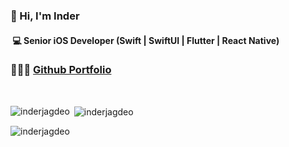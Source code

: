 ### 👋 Hi, I'm Inder
#### &nbsp;💻  Senior iOS Developer (Swift | SwiftUI | Flutter | React Native)

### 👨🏻‍💻 [Github Portfolio](https://github.com/InderJagdeo/iOS-Developer-Portfolio)

&nbsp;<p><img align="left" src="https://github-readme-stats.vercel.app/api/top-langs?username=inderjagdeo&show_icons=true&locale=en&layout=compact" alt="inderjagdeo" /></p>

<p>&nbsp;<img align="center" src="https://github-readme-stats.vercel.app/api?username=inderjagdeo&show_icons=true&locale=en" alt="inderjagdeo" /></p>

<p><img align="center" src="https://github-readme-streak-stats.herokuapp.com/?user=inderjagdeo&" alt="inderjagdeo" /></p>

<!--
**InderJagdeo/InderJagdeo** is a ✨ _special_ ✨ repository because its `README.md` (this file) appears on your GitHub profile.

Here are some ideas to get you started:

- 🔭 I’m currently working on ...
- 🌱 I’m currently learning ...
- 👯 I’m looking to collaborate on ...
- 🤔 I’m looking for help with ...
- 💬 Ask me about ...
- 📫 How to reach me: ...
- 😄 Pronouns: ...
- ⚡ Fun fact: ...
-->
